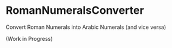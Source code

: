 # RomanNumeralsConverter
Convert Roman Numerals into Arabic Numerals (and vice versa)

(Work in Progress)
